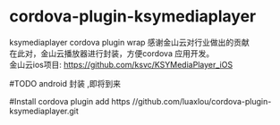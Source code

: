 # cordova-plugin-ksymediaplayer
ksymediaplayer cordova plugin  wrap
感谢金山云对行业做出的贡献  
在此对，金山云播放器进行封装，方便cordova 应用开发。  
金山云ios项目:   https://github.com/ksvc/KSYMediaPlayer_iOS


#TODO
android 封装 ,即将到来


#Install 
cordova plugin add https //github.com/luaxlou/cordova-plugin-ksymediaplayer.git
